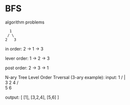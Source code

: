 # BFS
algorithm problems

      1
     / \
    2   3 

in order:      2 -> 1 -> 3
          
lever order:   1 -> 2 -> 3

post order:    2 -> 3 -> 1


N-ary Tree Level Order Trversal (3-ary example): 
input: 
            1
         /  |  \
        3   2   4
       / \
      5   6 
      
output: [ 
          [1],
          [3,2,4],
          [5,6]
        ]
